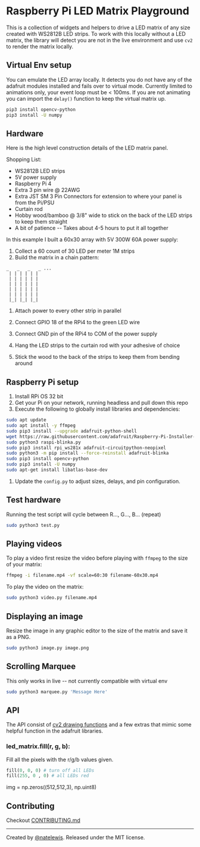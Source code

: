 # Raspberry Pi LED Matrix Playground

This is a collection of widgets and helpers to drive a LED matrix of any size created with WS2812B LED strips.  To work with this locally without a LED matrix, the library will detect you are not in the live environment and use `cv2` to render the matrix locally.

## Virtual Env setup
You can emulate the LED array locally.  It detects you do not have any of the adafruit modules installed and fails over to virtual mode.  Currently limited to animations only, your event loop must be < 100ms.  If you are not animating you can import the `delay()` function to keep the virtual matrix up.

```bash
pip3 install opencv-python
pip3 install -U numpy
```

## Hardware

Here is the high level construction details of the LED matrix panel.

Shopping List:

* WS2812B LED strips
* 5V power supply
* Raspberry Pi 4
* Extra 3 pin wire @ 22AWG
* Extra JST SM 3 Pin Connectors for extension to where your panel is from the Pi/PSU
* Curtain rod
* Hobby wood/bamboo @ 3/8" wide to stick on the back of the LED strips to keep them straight
* A bit of patience -- Takes about 4-5 hours to put it all together

In this example I built a 60x30 array with 5V 300W 60A power supply:

1. Collect a 60 count of 30 LED per meter 1M strips
2. Build the matrix in a chain pattern:

```text
_   _   _   _ ...
 | | | | | |
 | | | | | |
 | | | | | |
 | | | | | |
 | | | | | |
 |_| |_| |_|
```

1. Attach power to every other strip in parallel

2. Connect GPIO 18 of the RPi4 to the green LED wire
3. Connect GND pin of the RPi4 to COM of the power supply
4. Hang the LED strips to the curtain rod with your adhesive of choice
5. Stick the wood to the back of the strips to keep them from bending around


## Raspberry Pi setup
1. Install RPi OS 32 bit
2. Get your Pi on your network, running headless and pull down this repo
3. Execute the following to globally install libraries and dependencies:

```bash
sudo apt update
sudo apt install -y ffmpeg
sudo pip3 install --upgrade adafruit-python-shell
wget https://raw.githubusercontent.com/adafruit/Raspberry-Pi-Installer-Scripts/master/raspi-blinka.py
sudo python3 raspi-blinka.py
sudo pip3 install rpi_ws281x adafruit-circuitpython-neopixel
sudo python3 -m pip install --force-reinstall adafruit-blinka
sudo pip3 install opencv-python
sudo pip3 install -U numpy
sudo apt-get install libatlas-base-dev
```

1. Update the `config.py` to adjust sizes, delays, and pin configuration.

## Test hardware

Running the test script will cycle between R..., G..., B... (repeat)

```bash
sudo python3 test.py
```

## Playing videos

To play a video first resize the video before playing with `ffmpeg` to the size of your matrix:

```bash
ffmpeg -i filename.mp4 -vf scale=60:30 filename-60x30.mp4
```

To play the video on the matrix:

```bash
sudo python3 video.py filename.mp4
```

## Displaying an image

Resize the image in any graphic editor to the size of the matrix and save it as a PNG.

```bash
sudo python3 image.py image.png
```

## Scrolling Marquee

This only works in live -- not currently compatible with virtual env

```bash
sudo python3 marquee.py 'Message Here'
```

## API

The API consist of [cv2 drawing functions](https://docs.opencv.org/4.x/dc/da5/tutorial_py_drawing_functions.html) and a few extras that mimic some helpful function in the adafruit libraries.

### led_matrix.fill(r, g, b):
Fill all the pixels with the r/g/b values given.

```python
fill(0, 0, 0) # turn off all LEDs
fill(255, 0 , 0) # all LEDs red
```

img = np.zeros((512,512,3), np.uint8)

## Contributing

Checkout [CONTRIBUTING.md](CONTRIBUTING.md)

---

Created by [@natelewis](https://github.com/natelewis). Released under the MIT license.
